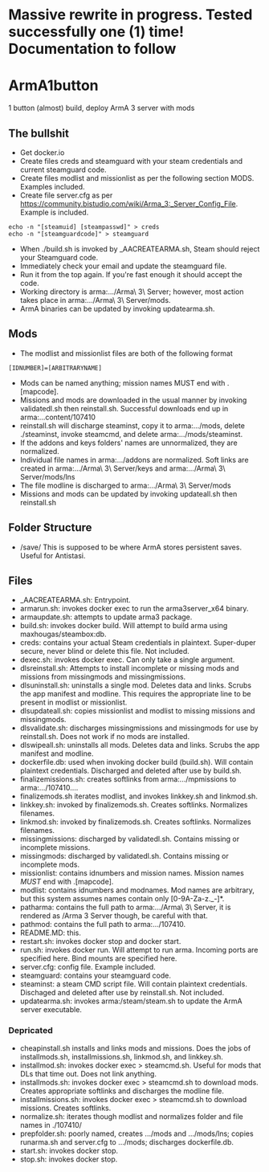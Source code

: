 # Massive rewrite in progress. Tested successfully one (1) time! Documentation to follow
# ArmA1button
1 button (almost) build, deploy ArmA 3 server with mods

## The bullshit
- Get docker.io
- Create files creds and steamguard with your steam credentials and current steamguard code.
- Create files modlist and missionlist as per the following section MODS. Examples included.
- Create file server.cfg as per https://community.bistudio.com/wiki/Arma_3:_Server_Config_File. Example is included.
```
echo -n "[steamuid] [steampasswd]" > creds
echo -n "[steamguardcode]" > steamguard
```
- When ./build.sh is invoked by _AACREATEARMA.sh, Steam should reject your Steamguard code.
- Immediately check your email and update the steamguard file.
- Run it from the top again. If you're fast enough it should accept the code.
- Working directory is arma:.../Arma\ 3\ Server; however, most action takes place in arma:.../Arma\ 3\ Server/mods.
- ArmA binaries can be updated by invoking updatearma.sh.

## Mods
- The modlist and missionlist files are both of the following format
```
[IDNUMBER]=[ARBITRARYNAME]
```
- Mods can be named anything; mission names MUST end with .[mapcode].
- Missions and mods are downloaded in the usual manner by invoking validatedl.sh then reinstall.sh. Successful downloads end up in arma:...content/107410
- reinstall.sh will discharge steaminst, copy it to arma:.../mods, delete ./steaminst, invoke steamcmd, and delete arma:.../mods/steaminst.
- If the addons and keys folders' names are unnormalized, they are normalized.
- Individual file names in arma:.../addons are normalized. Soft links are created in arma:.../Arma\ 3\ Server/keys and arma:.../Arma\ 3\ Server/mods/lns
- The file modline is discharged to arma:.../Arma\ 3\ Server/mods
- Missions and mods can be updated by invoking updateall.sh then reinstall.sh

## Folder Structure
- /save/ This is supposed to be where ArmA stores persistent saves. Useful for Antistasi.

## Files
- _AACREATEARMA.sh: Entrypoint.
- armarun.sh: invokes docker exec to run the arma3server_x64 binary.
- armaupdate.sh: attempts to update arma3 package.
- build.sh: invokes docker build. Will attempt to build arma using maxhougas/steambox:db.
- creds: contains your actual Steam credentials in plaintext. Super-duper secure, never blind or delete this file. Not included.
- dexec.sh: invokes docker exec. Can only take a single argument.
- dlsreinstall.sh: Attempts to install incomplete or missing mods and missions from missingmods and missingmissions.
- dlsuninstall.sh: uninstalls a single mod. Deletes data and links. Scrubs the app manifest and modline. This requires the appropriate line to be present in modlist or missionlist.
- dlsupdateall.sh: copies missionlist and modlist to missing missions and missingmods.
- dlsvalidate.sh: discharges missingmissions and missingmods for use by reinstall.sh. Does not work if no mods are installed.
- dlswipeall.sh: uninstalls all mods. Deletes data and links. Scrubs the app manifest and modline.
- dockerfile.db: used when invoking docker build (build.sh). Will contain plaintext credentials. Discharged and deleted after use by build.sh.
- finalizemissions.sh: creates softlinks from arma:.../mpmissions to arma:.../107410....
- finalizemods.sh iterates modlist, and invokes linkkey.sh and linkmod.sh.
- linkkey.sh: invoked by finalizemods.sh. Creates softlinks. Normalizes filenames.
- linkmod.sh: invoked by finalizemods.sh. Creates softlinks. Normalizes filenames.
- missingmissions: discharged by validatedl.sh. Contains missing or incomplete missions.
- missingmods: discharged by validatedl.sh. Contains missing or incomplete mods.
- missionlist: contains idnumbers and mission names. Mission names *MUST* end with .[mapcode].
- modlist: contains idnumbers and modnames. Mod names are arbitrary, but this system assumes names contain only [0-9A-Za-z._-]*.
- patharma: contains the full path to arma:.../Arma\ 3\ Server, it is rendered as /Arma 3 Server though, be careful with that.
- pathmod: contains the full path to arma:.../107410.
- README.MD: this.
- restart.sh: invokes docker stop and docker start.
- run.sh: invokes docker run. Will attempt to run arma. Incoming ports are specified here. Bind mounts are specified here.
- server.cfg: config file. Example included.
- steamguard: contains your steamguard code.
- steaminst: a steam CMD script file. Will contain plaintext credentials. Dischaged and deleted after use by reinstall.sh. Not included.
- updatearma.sh: invokes arma:/steam/steam.sh to update the ArmA server executable.

### Depricated
- cheapinstall.sh installs and links mods and missions. Does the jobs of installmods.sh, installmissions.sh, linkmod.sh, and linkkey.sh.
- installmod.sh: invokes docker exec > steamcmd.sh. Useful for mods that DLs that time out. Does not link anything.
- installmods.sh: invokes docker exec > steamcmd.sh to download mods. Creates appropriate softlinks and discharges the modline file.
- installmissions.sh: invokes docker exec > steamcmd.sh to download missions. Creates softlinks.
- normalize.sh: iterates though modlist and normalizes folder and file names in ./107410/
- prepfolder.sh: poorly named, creates .../mods and .../mods/lns; copies runarma.sh and server.cfg to .../mods; discharges dockerfile.db.
- start.sh: invokes docker stop.
- stop.sh: invokes docker stop.
